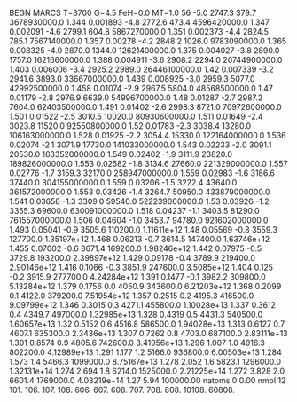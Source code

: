 BEGN
MARCS T=3700 G=4.5 FeH=0.0 MT=1.0
                  56
-5.0 2747.3 379.7 3678930000.0 1.344 0.001893 
-4.8 2772.6 473.4 4596420000.0 1.347 0.002091 
-4.6 2799.1 604.8 5867270000.0 1.351 0.002373 
-4.4 2824.5 785.1 7567140000.0 1.357 0.00278 
-4.2 2848.2 1026.0 9783090000.0 1.365 0.003325 
-4.0 2870.0 1344.0 12621400000.0 1.375 0.004027 
-3.8 2890.0 1757.0 16216600000.0 1.388 0.004911 
-3.6 2908.2 2294.0 20744900000.0 1.403 0.006006 
-3.4 2925.2 2989.0 26446100000.0 1.42 0.007339 
-3.2 2941.6 3893.0 33667000000.0 1.439 0.008925 
-3.0 2959.3 5077.0 42992500000.0 1.458 0.01074 
-2.9 2967.5 5804.0 48568500000.0 1.47 0.01179 
-2.8 2976.9 6639.0 54996700000.0 1.48 0.01287 
-2.7 2987.2 7604.0 62403500000.0 1.491 0.01402 
-2.6 2998.3 8721.0 70972600000.0 1.501 0.01522 
-2.5 3010.5 10020.0 80930600000.0 1.511 0.01649 
-2.4 3023.8 11520.0 92550800000.0 1.52 0.01783 
-2.3 3038.4 13280.0 106163000000.0 1.528 0.01925 
-2.2 3054.4 15330.0 122164000000.0 1.536 0.02074 
-2.1 3071.9 17730.0 141033000000.0 1.543 0.02233 
-2.0 3091.1 20530.0 163352000000.0 1.549 0.02402 
-1.9 3111.9 23820.0 189826000000.0 1.553 0.02582 
-1.8 3134.6 27660.0 221329000000.0 1.557 0.02776 
-1.7 3159.3 32170.0 258947000000.0 1.559 0.02983 
-1.6 3186.6 37440.0 304155000000.0 1.559 0.03206 
-1.5 3222.4 43640.0 361572000000.0 1.553 0.03426 
-1.4 3264.7 50950.0 433879000000.0 1.541 0.03658 
-1.3 3309.0 59540.0 522239000000.0 1.53 0.03926 
-1.2 3355.3 69600.0 630091000000.0 1.518 0.04237 
-1.1 3403.5 81290.0 761557000000.0 1.506 0.04604 
-1.0 3453.7 94780.0 921602000000.0 1.493 0.05041 
-0.9 3505.6 110200.0 1.11611e+12 1.48 0.05569 
-0.8 3559.3 127700.0 1.35197e+12 1.468 0.06213 
-0.7 3614.5 147400.0 1.63746e+12 1.455 0.07002 
-0.6 3671.4 169200.0 1.98246e+12 1.442 0.07975 
-0.5 3729.8 193200.0 2.39897e+12 1.429 0.09178 
-0.4 3789.9 219400.0 2.90146e+12 1.416 0.1066 
-0.3 3851.9 247600.0 3.5085e+12 1.404 0.125 
-0.2 3915.9 277700.0 4.24284e+12 1.391 0.1477 
-0.1 3982.2 309800.0 5.13284e+12 1.379 0.1756 
0.0 4050.9 343600.0 6.21203e+12 1.368 0.2099 
0.1 4122.0 379200.0 7.51954e+12 1.357 0.2515 
0.2 4195.3 416500.0 9.09799e+12 1.346 0.3015 
0.3 4271.1 455800.0 1.10028e+13 1.337 0.3612 
0.4 4349.7 497000.0 1.32985e+13 1.328 0.4319 
0.5 4431.3 540500.0 1.60657e+13 1.32 0.5152 
0.6 4516.8 586500.0 1.94028e+13 1.313 0.6127 
0.7 4607.1 635300.0 2.3436e+13 1.307 0.7262 
0.8 4703.0 687100.0 2.83111e+13 1.301 0.8574 
0.9 4805.6 742600.0 3.41956e+13 1.296 1.007 
1.0 4916.3 802200.0 4.12989e+13 1.291 1.177 
1.2 5166.0 936800.0 6.00503e+13 1.284 1.573 
1.4 5466.3 1099000.0 8.75167e+13 1.278 2.052 
1.6 5823.1 1296000.0 1.32131e+14 1.274 2.694 
1.8 6214.0 1525000.0 2.21225e+14 1.272 3.828 
2.0 6601.4 1769000.0 4.03219e+14 1.27 5.94 
100000.00
natoms              0      0.00
nmol          12
          101.         106.       107.      108.         606.        607.        608.
          707.         708.       808.    10108.       60808.

